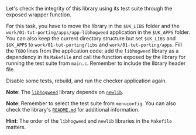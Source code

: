 Let's check the integrity of this library using its test suite through the exposed wrapper function.

For this task, you have to move the library in the `$UK_LIBS` folder and the `work/01-tut-porting/apps/app-libhogweed` application in the `$UK_APPS` folder.
You can also keep the current directory structure but set `$UK_LIBS` and `$UK_APPS` to `work/01-tut-porting/libs` and `work/01-tut-porting/apps`.
Fill the `TODO` lines from the application code: add the `libhogweed` library as a dependency in its `Makefile` and call the function exposed by the library for running the test suite from `main.c`.
Remember to include the library header file.

Disable some tests, rebuild, and run the checker application again.

**Note**: The [`libhogweed`](https://github.com/unikraft/lib-libhogweed) library depends on [`newlib`](https://github.com/unikraft/lib-newlib).

**Note**: Remember to select the test suite from `menuconfig`.
You can also check the library's [`README.md`](https://github.com/unikraft/lib-libhogweed#readme) for additional information.

**Hint**: The order of the `libhogweed` and `newlib` libraries in the `Makefile` matters.
